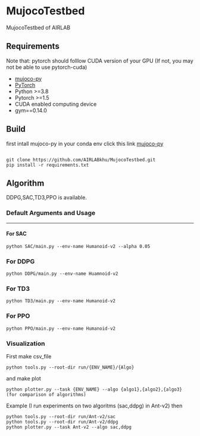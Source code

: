 # MujocoTestbed

MujocoTestbed of AIRLAB


## Requirements
Note that: pytorch should folllow CUDA version of your GPU (If not, you may not be able to use pytorch-cuda)
*   [mujoco-py](https://github.com/AIRLABkhu/Manuals/tree/main/Reinforcement%20Learning/Mujoco)
*   [PyTorch](http://pytorch.org/)
* Python >=3.8
* Pytorch >=1.5
* CUDA enabled computing device
* gym==0.14.0

## Build

first intall mujoco-py in your conda env click this link  [mujoco-py](https://github.com/AIRLABkhu/Manuals/tree/main/Reinforcement%20Learning/Mujoco)
<pre><code>
git clone https://github.com/AIRLABkhu/MujocoTestbed.git
pip install -r requirements.txt
</code></pre>

## Algorithm
DDPG,SAC,TD3,PPO is available. 

### Default Arguments and Usage
------------

#### For SAC

```
python SAC/main.py --env-name Humanoid-v2 --alpha 0.05
```

### For DDPG
```
python DDPG/main.py --env-name Huamnoid-v2
```

### For TD3
```
python TD3/main.py --env-name Humanoid-v2
```

### For PPO
```
python PPO/main.py --env-name Humanoid-v2
```

### Visualization

First make csv_file
```
python tools.py --root-dir run/{ENV_NAME}/{Algo}
```
and make plot
```
python plotter.py --task {ENV_NAME} --algo {algo1},{algo2},{algo3} (for comparison of algorithms)
```
Example (I run experiments on two algoritms (sac,ddpg) in Ant-v2) then
```
python tools.py --root-dir run/Ant-v2/sac
python tools.py --root-dir run/Ant-v2/ddpg
python plotter.py --task Ant-v2 --algo sac,ddpg
```
